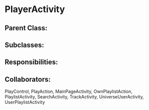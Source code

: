 # PlayerActivity

## Parent Class:


## Subclasses:


## Responsibilities:


## Collaborators:
PlayControl, PlayAction, MainPageActivity, OwnPlaylistAction, PlaylistActivity, SearchActivity, TrackActivity, UniverseUserActivity, UserPlaylistActivity
